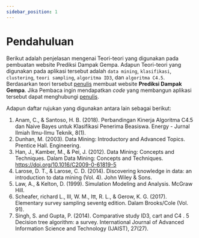 ```yaml
---
sidebar_position: 1
---
```


# Pendahuluan

Berikut adalah penjelasan mengenai Teori-teori yang digunakan pada pembuatan website Prediksi Dampak Gempa. Adapun Teori-teori yang digunakan pada aplikasi tersebut adalah `data mining`, `klasifikasi`,  `clustering`,  `teori sampling`, `algoritma ID3`, dan `algoritma C4.5`. Berdasarkan teori tersebut [penulis](/aboutme) membuat website **Prediksi Dampak Gempa**. Jika Pembaca ingin mendapatkan *code* yang membangun aplikasi tersebut dapat menghubungi  [penulis](/aboutme).


Adapun daftar rujukan yang digunakan antara lain sebagai berikut:
1. Anam, C., & Santoso, H. B. (2018). Perbandingan Kinerja Algoritma C4.5 dan Naive Bayes untuk Klasifikasi Penerima Beasiswa. Energy - Jurnal Ilmiah Ilmu-Ilmu Teknik, 8(1).
2. Dunhan, M. (2003). Data Mining: Introductory and Advanced Topics. Prentice Hall. Engineering.
3. Han, J., Kamber, M., & Pei, J. (2012). Data Mining: Concepts and Techniques. Dalam Data Mining: Concepts and Techniques. https://doi.org/10.1016/C2009-0-61819-5
4. Larose, D. T., & Larose, C. D. (2014). Discovering knowledge in data: an introduction to data mining (Vol. 4). John Wiley & Sons.
5. Law, A., & Kelton, D. (1999). Simulation Modeling and Analysis. McGraw Hill.
6. Scheafer, richard L., III, W. M., Itt, R. L., & Gerow, K. G. (2017). Elementary survey sampling seventg edition. Dalam Brooks/Cole (Vol. 91).
7. Singh, S. and Gupta, P. (2014). Comparative study ID3, cart and C4 . 5 Decision tree algorithm: a survey. International Journal of Advanced Information Science and Technology (IJAIST), 27(27).